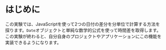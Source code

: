 # はじめに

この実験では、JavaScriptを使って2つの日付の差分を分単位で計算する方法を探ります。`Date`オブジェクトと単純な数学的公式を使って時間差を取得します。この実験が終わると、自分自身のプロジェクトやアプリケーションにこの機能を実装できるようになります。
